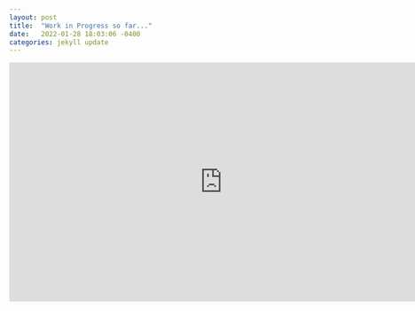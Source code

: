 ```yaml
---
layout: post
title:  "Work in Progress so far..."
date:   2022-01-28 18:03:06 -0400
categories: jekyll update
---
```

<iframe width="768" height="432" src="https://drive.google.com/file/d/1rgj1y9FnMDsGO5z2uck-LN7faP9Hn89s/view?usp=sharing" frameborder="0" allow="accelerometer; autoplay; encrypted-media; gyroscope; picture-in-picture" allowfullscreen></iframe>
